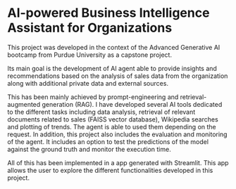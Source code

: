 # AI-powered Business Intelligence Assistant for Organizations

This project was developed in the context of the Advanced Generative AI bootcamp from Purdue University as a capstone project. 

Its main goal is the development of AI agent able to provide insights and recommendations based on the analysis of sales data from the organization along with additional private data and external sources.

This has been mainly achieved by prompt-engineering and retrieval-augmented generation (RAG). I have developed several AI tools dedicated to the different tasks including data analysis, retrieval of relevant documents related to sales (FAISS vector database), Wikipedia searches and plotting of trends. The agent is able to used them depending on the request. In addition, this project also includes the evaluation and monitoring of the agent. It includes an option to test the predictions of the model against the ground truth and monitor the execution time.

All of this has been implemented in a app generated with Streamlit. This app allows the user to explore the different functionalities developed in this project.
